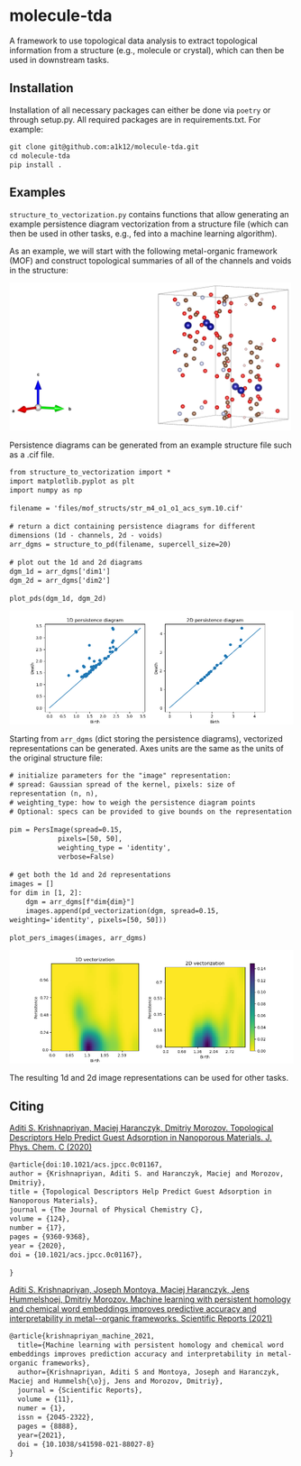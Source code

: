 # molecule-tda
A framework to use topological data analysis to extract topological information
from a structure (e.g., molecule or crystal), which can then be used in
downstream tasks.

## Installation

Installation of all necessary packages can either be done via `poetry` or through
setup.py. All required packages are in requirements.txt. For example:

```
git clone git@github.com:a1k12/molecule-tda.git
cd molecule-tda
pip install .
```

## Examples

`structure_to_vectorization.py` contains functions that allow generating
an example persistence diagram vectorization from a structure file
(which can then be used in other tasks, e.g., fed into a machine learning algorithm).

As an example, we will start with the following metal-organic framework (MOF) and
construct topological summaries of all of the channels and voids in the structure:

<img src="https://github.com/a1k12/molecule-tda/blob/main/figures/str_m4_o1_o1_acs_sym.10.png" width="500">

Persistence diagrams can be generated from an example structure file such as a .cif file.
```
from structure_to_vectorization import *
import matplotlib.pyplot as plt
import numpy as np

filename = 'files/mof_structs/str_m4_o1_o1_acs_sym.10.cif'

# return a dict containing persistence diagrams for different dimensions (1d - channels, 2d - voids)
arr_dgms = structure_to_pd(filename, supercell_size=20)

# plot out the 1d and 2d diagrams
dgm_1d = arr_dgms['dim1']
dgm_2d = arr_dgms['dim2']

plot_pds(dgm_1d, dgm_2d)
```
<img src="https://github.com/a1k12/molecule-tda/blob/main/figures/1d_2d_pers_diagrams.png" width="750">


Starting from `arr_dgms` (dict storing the persistence diagrams), vectorized representations
can be generated. Axes units are the same as the units of the original structure file:
```
# initialize parameters for the "image" representation:
# spread: Gaussian spread of the kernel, pixels: size of representation (n, n),
# weighting_type: how to weigh the persistence diagram points
# Optional: specs can be provided to give bounds on the representation

pim = PersImage(spread=0.15,
            pixels=[50, 50],
            weighting_type = 'identity',
            verbose=False)

# get both the 1d and 2d representations
images = []
for dim in [1, 2]:
    dgm = arr_dgms[f"dim{dim}"]
    images.append(pd_vectorization(dgm, spread=0.15, weighting='identity', pixels=[50, 50]))

plot_pers_images(images, arr_dgms)
```
<img src="https://github.com/a1k12/molecule-tda/blob/main/figures/1d_2d_pers_images.png" width="750">

The resulting 1d and 2d image representations can be used for other tasks.

## Citing

[Aditi S. Krishnapriyan, Maciej Haranczyk, Dmitriy Morozov. Topological Descriptors
Help Predict Guest Adsorption in Nanoporous Materials. J. Phys. Chem. C (2020)](https://pubs.acs.org/doi/abs/10.1021/acs.jpcc.0c01167)

```
@article{doi:10.1021/acs.jpcc.0c01167,
author = {Krishnapriyan, Aditi S. and Haranczyk, Maciej and Morozov, Dmitriy},
title = {Topological Descriptors Help Predict Guest Adsorption in Nanoporous Materials},
journal = {The Journal of Physical Chemistry C},
volume = {124},
number = {17},
pages = {9360-9368},
year = {2020},
doi = {10.1021/acs.jpcc.0c01167},

}
```
[Aditi S. Krishnapriyan, Joseph Montoya, Maciej Haranczyk, Jens Hummelshoej, Dmitriy Morozov. Machine learning with persistent homology and chemical word embeddings improves predictive accuracy and interpretability in metal--organic frameworks. Scientific Reports (2021)](https://www.nature.com/articles/s41598-021-88027-8)
```
@article{krishnapriyan_machine_2021,
  title={Machine learning with persistent homology and chemical word embeddings improves prediction accuracy and interpretability in metal-organic frameworks},
  author={Krishnapriyan, Aditi S and Montoya, Joseph and Haranczyk, Maciej and Hummelsh{\o}j, Jens and Morozov, Dmitriy},
  journal = {Scientific Reports},
  volume = {11},
  numer = {1},
  issn = {2045-2322},
  pages = {8888},
  year={2021},
  doi = {10.1038/s41598-021-88027-8}
}
```
